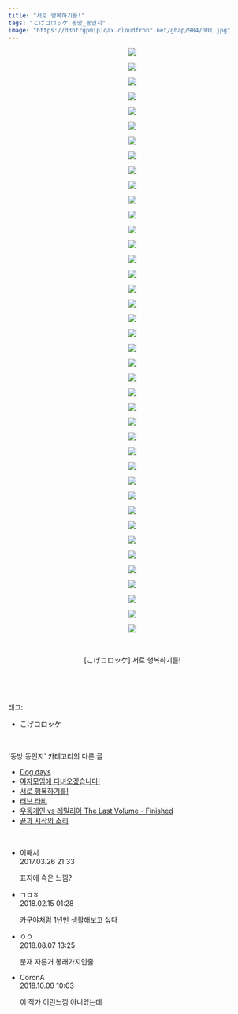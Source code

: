 ```yaml
---
title: "서로 행복하기를!"
tags: "こげコロッケ 동방_동인지"
image: "https://d3htrgpmip1qax.cloudfront.net/ghap/984/001.jpg"
---
```

<div class="article">
<p style="text-align: center; clear: none; float: none;"><img src="{{ site.imgserver5 }}/ghap/984/001.jpg"/></p>
<p style="text-align: center; clear: none; float: none;"><img src="{{ site.imgserver5 }}/ghap/984/002.jpg"/></p>
<p style="text-align: center; clear: none; float: none;"><img src="{{ site.imgserver5 }}/ghap/984/003.jpg"/></p>
<p style="text-align: center; clear: none; float: none;"><img src="{{ site.imgserver5 }}/ghap/984/004.jpg"/></p>
<p style="text-align: center; clear: none; float: none;"><img src="{{ site.imgserver5 }}/ghap/984/005.jpg"/></p>
<p style="text-align: center; clear: none; float: none;"><img src="{{ site.imgserver5 }}/ghap/984/006.jpg"/></p>
<p style="text-align: center; clear: none; float: none;"><img src="{{ site.imgserver5 }}/ghap/984/007.jpg"/></p>
<p style="text-align: center; clear: none; float: none;"><img src="{{ site.imgserver5 }}/ghap/984/008.jpg"/></p>
<p style="text-align: center; clear: none; float: none;"><img src="{{ site.imgserver5 }}/ghap/984/009.jpg"/></p>
<p style="text-align: center; clear: none; float: none;"><img src="{{ site.imgserver5 }}/ghap/984/010.jpg"/></p>
<p style="text-align: center; clear: none; float: none;"><img src="{{ site.imgserver5 }}/ghap/984/011.jpg"/></p>
<p style="text-align: center; clear: none; float: none;"><img src="{{ site.imgserver5 }}/ghap/984/012.jpg"/></p>
<p style="text-align: center; clear: none; float: none;"><img src="{{ site.imgserver5 }}/ghap/984/013.jpg"/></p>
<p style="text-align: center; clear: none; float: none;"><img src="{{ site.imgserver5 }}/ghap/984/014.jpg"/></p>
<p style="text-align: center; clear: none; float: none;"><img src="{{ site.imgserver5 }}/ghap/984/015.jpg"/></p>
<p style="text-align: center; clear: none; float: none;"><img src="{{ site.imgserver5 }}/ghap/984/016.jpg"/></p>
<p style="text-align: center; clear: none; float: none;"><img src="{{ site.imgserver5 }}/ghap/984/017.jpg"/></p>
<p style="text-align: center; clear: none; float: none;"><img src="{{ site.imgserver5 }}/ghap/984/018.jpg"/></p>
<p style="text-align: center; clear: none; float: none;"><img src="{{ site.imgserver5 }}/ghap/984/019.jpg"/></p>
<p style="text-align: center; clear: none; float: none;"><img src="{{ site.imgserver5 }}/ghap/984/020.jpg"/></p>
<p style="text-align: center; clear: none; float: none;"><img src="{{ site.imgserver5 }}/ghap/984/021.jpg"/></p>
<p style="text-align: center; clear: none; float: none;"><img src="{{ site.imgserver5 }}/ghap/984/022.jpg"/></p>
<p style="text-align: center; clear: none; float: none;"><img src="{{ site.imgserver5 }}/ghap/984/023.jpg"/></p>
<p style="text-align: center; clear: none; float: none;"><img src="{{ site.imgserver5 }}/ghap/984/024.jpg"/></p>
<p style="text-align: center; clear: none; float: none;"><img src="{{ site.imgserver5 }}/ghap/984/025.jpg"/></p>
<p style="text-align: center; clear: none; float: none;"><img src="{{ site.imgserver5 }}/ghap/984/026.jpg"/></p>
<p style="text-align: center; clear: none; float: none;"><img src="{{ site.imgserver5 }}/ghap/984/027.jpg"/></p>
<p style="text-align: center; clear: none; float: none;"><img src="{{ site.imgserver5 }}/ghap/984/028.jpg"/></p>
<p style="text-align: center; clear: none; float: none;"><img src="{{ site.imgserver5 }}/ghap/984/029.jpg"/></p>
<p style="text-align: center; clear: none; float: none;"><img src="{{ site.imgserver5 }}/ghap/984/030.jpg"/></p>
<p style="text-align: center; clear: none; float: none;"><img src="{{ site.imgserver5 }}/ghap/984/031.jpg"/></p>
<p style="text-align: center; clear: none; float: none;"><img src="{{ site.imgserver5 }}/ghap/984/032.jpg"/></p>
<p style="text-align: center; clear: none; float: none;"><img src="{{ site.imgserver5 }}/ghap/984/033.jpg"/></p>
<p style="text-align: center; clear: none; float: none;"><img src="{{ site.imgserver5 }}/ghap/984/034.jpg"/></p>
<p style="text-align: center; clear: none; float: none;"><img src="{{ site.imgserver5 }}/ghap/984/035.jpg"/></p>
<p style="text-align: center; clear: none; float: none;"><img src="{{ site.imgserver5 }}/ghap/984/036.jpg"/></p>
<p style="text-align: center; clear: none; float: none;"><img src="{{ site.imgserver5 }}/ghap/984/037.jpg"/></p>
<p style="text-align: center; clear: none; float: none;"><img src="{{ site.imgserver5 }}/ghap/984/038.jpg"/></p>
<p style="text-align: center; clear: none; float: none;"><img src="{{ site.imgserver5 }}/ghap/984/039.jpg"/></p>
<p style="text-align: center; clear: none; float: none;"><img src="{{ site.imgserver5 }}/ghap/984/040.jpg"/></p>
<p style="text-align: center; clear: none; float: none;"><br/></p>
<p style="text-align: center; clear: none; float: none;">[こげコロッケ] 서로 행복하기를!</p>
<p><br/></p>
</div><br/>
<div class="tagTrail">
<p>태그: </p>
<ul>
<li>こげコロッケ</li>
</ul>
</div><br/>
<div class="another">
<p>'동방 동인지' 카테고리의 다른 글</p>
<ul>
<li><a href="/ghap_986">Dog days</a></li>
<li><a href="/ghap_985">여자모임에 다녀오겠습니다!</a></li>
<li><a href="/ghap_984">서로 행복하기를!</a></li>
<li><a href="/ghap_983">러브 라비</a></li>
<li><a href="/ghap_982">우동게인 vs 레밀리아 The Last Volume - Finished</a></li>
<li><a href="/ghap_981">끝과 시작의 소리</a></li>
</ul>
</div><br/>
<div class="cb_module cb_fluid">
<div class="cb_wrt cb_profile">
<div class="comment">
<ul>
<li class="cb_thumb_off" id="comment14949784">
<div class="cb_comment_area">
<div class="cb_info_area">
<div class="cb_section">
<span class="cb_nick_name">어째서</span>
</div>
<div class="cb_section">
<span class="cb_date">2017.03.26 21:33 </span>
</div>
</div>
<div class="cb_dsc_comment">
<p class="cb_dsc">
											표지에 속은 느낌?
										</p>
</div>
</div></li>
<li class="cb_thumb_off" id="comment15199880">
<div class="cb_comment_area">
<div class="cb_info_area">
<div class="cb_section">
<span class="cb_nick_name">ㄱㅁㅎ</span>
</div>
<div class="cb_section">
<span class="cb_date">2018.02.15 01:28 </span>
</div>
</div>
<div class="cb_dsc_comment">
<p class="cb_dsc">
											카구야처럼 1년만 생활해보고 싶다
										</p>
</div>
</div></li>
<li class="cb_thumb_off" id="comment15302504">
<div class="cb_comment_area">
<div class="cb_info_area">
<div class="cb_section">
<span class="cb_nick_name">ㅇㅇ</span>
</div>
<div class="cb_section">
<span class="cb_date">2018.08.07 13:25 </span>
</div>
</div>
<div class="cb_dsc_comment">
<p class="cb_dsc">
											분재 자른거 봉래가지인줄
										</p>
</div>
</div></li>
<li class="cb_thumb_off" id="comment15349422">
<div class="cb_comment_area">
<div class="cb_info_area">
<div class="cb_section">
<span class="cb_nick_name">CoronA</span>
</div>
<div class="cb_section">
<span class="cb_date">2018.10.09 10:03 </span>
</div>
</div>
<div class="cb_dsc_comment">
<p class="cb_dsc">
											이 작가 이런느낌 아니었는데
										</p>
</div>
</div></li>
</ul>
</div>
</div><!-- commentList close -->
</div><br/>
